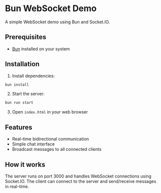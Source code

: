 # Bun WebSocket Demo

A simple WebSocket demo using Bun and Socket.IO.

## Prerequisites

- [Bun](https://bun.sh/) installed on your system

## Installation

1. Install dependencies:
```bash
bun install
```

2. Start the server:
```bash
bun run start
```

3. Open `index.html` in your web browser

## Features

- Real-time bidirectional communication
- Simple chat interface
- Broadcast messages to all connected clients

## How it works

The server runs on port 3000 and handles WebSocket connections using Socket.IO. The client can connect to the server and send/receive messages in real-time.
